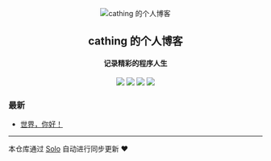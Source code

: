 <p align="center"><img alt="cathing 的个人博客" src="https://static.b3log.org/images/brand/solo-32.png"></p><h2 align="center">
cathing 的个人博客
</h2>

<h4 align="center">记录精彩的程序人生</h4>
<p align="center"><a title="cathing 的个人博客" target="_blank" href="https://github.com/cathing/solo-blog"><img src="https://img.shields.io/github/last-commit/cathing/solo-blog.svg?style=flat-square&color=FF9900"></a>
<a title="GitHub repo size in bytes" target="_blank" href="https://github.com/cathing/solo-blog"><img src="https://img.shields.io/github/repo-size/cathing/solo-blog.svg?style=flat-square"></a>
<a title="Solo Version" target="_blank" href="https://github.com/b3log/solo/releases"><img src="https://img.shields.io/badge/solo-3.6.4-f1e05a.svg?style=flat-square&color=blueviolet"></a>
<a title="Hits" target="_blank" href="https://github.com/b3log/hits"><img src="https://hits.b3log.org/cathing/solo-blog.svg"></a></p>

### 最新

* [世界，你好！](http://www.kidcaoblog.com/hello-solo)



---

本仓库通过 [Solo](https://github.com/b3log/solo) 自动进行同步更新 ❤️ 